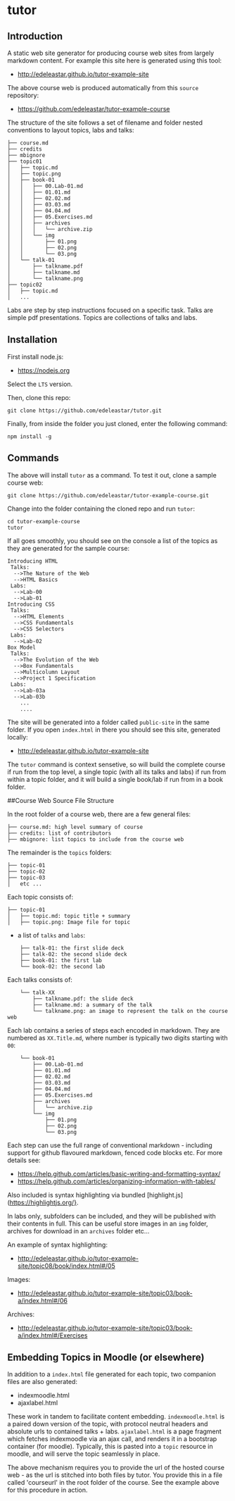 tutor
=====

## Introduction

A static web site generator for producing course web sites from largely markdown content. For example this site here is generated using this tool:

 - <http://edeleastar.github.io/tutor-example-site>

The above course web is produced automatically from this `source` repository:

 - <https://github.com/edeleastar/tutor-example-course>

The structure of the site follows a set of filename and folder nested conventions to layout topics, labs and talks:

~~~
├── course.md
├── credits
├── mbignore
├── topic01
│   ├── topic.md
│   ├── topic.png
│   ├── book-01
│   │   ├── 00.Lab-01.md
│   │   ├── 01.01.md
│   │   ├── 02.02.md
│   │   ├── 03.03.md
│   │   ├── 04.04.md
│   │   ├── 05.Exercises.md
│   │   ├── archives
│   │   │   └── archive.zip
│   │   └── img
│   │       ├── 01.png
│   │       ├── 02.png
│   │       └── 03.png
│   └── talk-01
│       ├── talkname.pdf
│       ├── talkname.md
│       └── talkname.png
├── topic02
│   ├── topic.md
│   ...
~~~

Labs are step by step instructions focused on a specific task. Talks are simple pdf presentations. Topics are collections of talks and labs.

## Installation

First install node.js:

- <https://nodejs.org>

Select the `LTS` version.

Then, clone this repo:

~~~
git clone https://github.com/edeleastar/tutor.git
~~~

Finally, from inside the folder you just cloned, enter the following command:

~~~
npm install -g
~~~

## Commands

The above will install `tutor` as a command. To test it out, clone a sample course web:

~~~
git clone https://github.com/edeleastar/tutor-example-course.git
~~~

Change into the folder containing the cloned repo and run `tutor`:

~~~
cd tutor-example-course
tutor
~~~

If all goes smoothly, you should see on the console a list of the topics as they are generated for the sample course:

~~~
Introducing HTML
 Talks:
  -->The Nature of the Web
  -->HTML Basics
 Labs:
  -->Lab-00
  -->Lab-01
Introducing CSS
 Talks:
  -->HTML Elements
  -->CSS Fundamentals
  -->CSS Selectors
 Labs:
  -->Lab-02
Box Model
 Talks:
  -->The Evolution of the Web
  -->Box Fundamentals
  -->Multicolumn Layout
  -->Project 1 Specification
 Labs:
  -->Lab-03a
  -->Lab-03b
    ...
    ....
  ~~~

The site will be generated into a folder called `public-site` in the same folder. If you open `index.html` in there you should see this site, generated locally:

 - <http://edeleastar.github.io/tutor-example-site>

The `tutor` command is context sensetive, so will build the complete course if run from the top level, a single topic (with all its talks and labs) if run from within a topic folder, and it will build a single book/lab if run from in a book folder.

##Course Web Source File Structure

In the root folder of a course web, there are a few general files:

~~~
├── course.md: high level summary of course
├── credits: list of contributors
├── mbignore: list topics to include from the course web
~~~

The remainder is the `topics` folders:

~~~
├── topic-01
├── topic-02
├── topic-03
│   etc ...
~~~

Each topic consists of:

~~~
├── topic-01
│   ├── topic.md: topic title + summary
│   ├── topic.png: Image file for topic
~~~

+ a list of `talks` and `labs`:

~~~
    ├── talk-01: the first slide deck
    ├── talk-02: the second slide deck
    ├── book-01: the first lab
    └── book-02: the second lab
~~~

Each talks consists of:

~~~
    └── talk-XX
        ├── talkname.pdf: the slide deck
        ├── talkname.md: a summary of the talk
        └── talkname.png: an image to represent the talk on the course web
~~~

Each lab contains a series of steps each encoded in markdown. They are numbered as  `XX.Title.md`, where number is typically two digits starting with `00`:

~~~
    └── book-01
        ├── 00.Lab-01.md
        ├── 01.01.md
        ├── 02.02.md
        ├── 03.03.md
        ├── 04.04.md
        ├── 05.Exercises.md
        ├── archives
        │   └── archive.zip
        └── img
            ├── 01.png
            ├── 02.png
            └── 03.png
~~~

Each step can use the full range of conventional markdown - including support for github flavoured markdown, fenced code blocks etc. For more details see:

- <https://help.github.com/articles/basic-writing-and-formatting-syntax/>
- <https://help.github.com/articles/organizing-information-with-tables/>

Also included is syntax highlighting via bundled [highlight.js](https://highlightjs.org/}. 

In labs only, subfolders can be included, and they will be published with their contents in full. This can be useful store images in an `img` folder, archives for download in an `archives` folder etc... 

An example of syntax highlighting:

- <http://edeleastar.github.io/tutor-example-site/topic08/book/index.html#/05>

Images:

- <http://edeleastar.github.io/tutor-example-site/topic03/book-a/index.html#/06>

Archives:

- <http://edeleastar.github.io/tutor-example-site/topic03/book-a/index.html#/Exercises>

## Embedding Topics in Moodle (or elsewhere)

In addition to a `index.html` file generated for each topic, two companion files are also generated:

- indexmoodle.html
- ajaxlabel.html

These work in tandem to facilitate content embedding. `indexmoodle.html` is a paired down version of the topic, with protocol neutral headers and absolute urls to contained talks + labs. `ajaxlabel.html` is a page fragment which fetches indexmoodle via an ajax call, and renders it in a bootstrap container (for moodle). Typically, this is pasted into a `topic` resource in moodle, and will serve the topic seamlessly in place.

The above mechanism requires you to provide the url of the hosted course web - as the url is stitched into both files by tutor. You provide this in a file called 'courseurl' in the root folder of the course. See the example above for this procedure in action.



